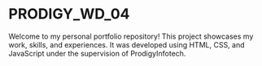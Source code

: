 # PRODIGY_WD_04
Welcome to my personal portfolio repository! This project showcases my work, skills, and experiences. It was developed using HTML, CSS, and JavaScript under the supervision of ProdigyInfotech.
